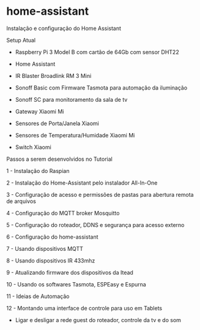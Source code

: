 # home-assistant
Instalação e configuração do Home Assistant


 Setup Atual
 
 - Raspberry Pi 3 Model B com cartão de 64Gb com sensor DHT22
 
 - Home Assistant
 
 - IR Blaster Broadlink RM 3 Mini
 
 - Sonoff Basic com Firmware Tasmota para automação da iluminação

 - Sonoff SC para monitoramento da sala de tv
 
 - Gateway Xiaomi Mi
 
 - Sensores de Porta/Janela Xiaomi
 
 - Sensores de Temperatura/Humidade Xiaomi Mi
 
 - Switch Xiaomi
 
 



Passos a serem desenvolvidos no Tutorial

 1 - Instalação do Raspian
 
 2 - Instalação do Home-Assistant pelo instalador All-In-One
 
 3 - Configuração de acesso e permissões de pastas para abertura remota de arquivos
 
 4 - Configuração do MQTT broker Mosquitto
 
 5 - Configuração do roteador, DDNS e segurança para acesso externo
 
 6 - Configuração do home-assistant
 
 7 - Usando dispositivos MQTT
 
 8 - Usando dispositivos IR 433mhz
 
 9 - Atualizando firmware dos dispositivos da Itead
 
10 - Usando os softwares Tasmota, ESPEasy e Espurna

11 - Ideias de Automação

12 - Montando uma interface de controle para uso em Tablets

- Ligar e desligar a rede guest do roteador, controle da tv e do som
